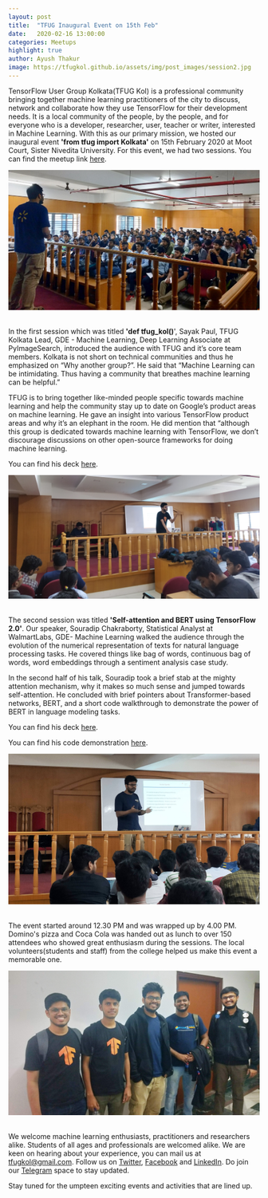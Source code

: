 ```yaml
---
layout: post
title:  "TFUG Inaugural Event on 15th Feb"
date:   2020-02-16 13:00:00
categories: Meetups
highlight: true
author: Ayush Thakur
image: https://tfugkol.github.io/assets/img/post_images/session2.jpg
---
```

TensorFlow User Group Kolkata(TFUG Kol) is a professional community bringing together machine learning practitioners of the city to discuss, network and collaborate how they use TensorFlow for their development needs. It is a local community of the people, by the people, and for everyone who is a developer, researcher, user, teacher or writer,  interested in Machine Learning. With this as our primary mission, we hosted our inaugural event **'from tfug import Kolkata'** on 15th February 2020 at Moot Court, Sister Nivedita University. For this event, we had two sessions. You can find the meetup link [here](http://bit.ly/importtfug).

<div style="text-align:center"><img src="..\assets\img\post_images\audience.jpg" /></div><br>



In the first session which was titled **'def tfug_kol()**', Sayak Paul, TFUG Kolkata Lead, GDE - Machine Learning, Deep Learning Associate at PyImageSearch, introduced the audience with TFUG and it’s core team members. Kolkata is not short on technical communities and thus he emphasized on “Why another group?”. He said that “Machine Learning can be intimidating. Thus having a community that breathes machine learning can be helpful.” 

TFUG is to bring together like-minded people specific towards machine learning and help the community stay up to date on Google’s product areas on machine learning. He gave an insight into various TensorFlow product areas and why it’s an elephant in the room. He did mention that “although this group is dedicated towards machine learning with TensorFlow, we don’t discourage discussions on other open-source frameworks for doing machine learning. 

You can find his deck [here](http://bit.ly/tfug_kol).

<div style="text-align:center"><img src="..\assets\img\post_images\session1.jpg" /></div><br>


The second session was titled **'Self-attention and BERT using TensorFlow 2.0'**. Our speaker, Souradip Chakraborty, Statistical Analyst at WalmartLabs, GDE- Machine Learning walked the audience through the evolution of the numerical representation of texts for natural language processing tasks. He covered things like bag of words, continuous bag of words, word embeddings through a sentiment analysis case study. 

In the second half of his talk, Souradip took a brief stab at the mighty attention mechanism, why it makes so much sense and jumped towards self-attention. He concluded with brief pointers about Transformer-based networks, BERT, and a short code walkthrough to demonstrate the power of BERT in language modeling tasks. 

You can find his deck [here](http://bit.ly/bertandattentiondeck).

You can find his code demonstration [here](http://bit.ly/bertandattentioncolab).

<div style="text-align:center"><img src="..\assets\img\post_images\session2.jpg" /></div><br>



The event started around 12.30 PM and was wrapped up by 4.00 PM. Domino's pizza and Coca Cola was handed out as lunch to over 150 attendees who showed great enthusiasm during the sessions. The local volunteers(students and staff) from the college helped us make this event a memorable one.

<div style="text-align:center"><img src="..\assets\img\post_images\speakerwithteam.jpg" /></div><br>


We welcome machine learning enthusiasts, practitioners and researchers alike. Students of all ages and professionals are welcomed alike. We are keen on hearing about your experience, you can mail us at tfugkol@gmail.com. Follow us on [Twitter](https://twitter.com/TFUGKol), [Facebook](https://www.facebook.com/TFUGKol/) and [LinkedIn](https://www.linkedin.com/company/tfug-kol/). Do join our [Telegram](https://t.me/TFUGKol) space to stay updated. 

Stay tuned for the umpteen exciting events and activities that are lined up. 
